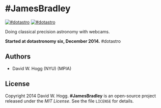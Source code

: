 # #JamesBradley

[![#dotastro](http://img.shields.io/badge/license-MIT-blue.svg?style=flat)](https://github.com/dfm/JamesBradley/blob/master/LICENSE)
[![#dotastro](http://img.shields.io/badge/Built%20at-%23dotastro-green.svg?style=flat)](http://dotastronomy.com/six)

Doing classical precision astronomy with webcams.

**Started at dotastronomy six, December 2014.** #dotastro

## Authors

- David W. Hogg (NYU) (MPIA)

## License

Copyright 2014 David W. Hogg.
**#JamesBradley** is an open-source project released under the *MIT License*.
See the file `LICENSE` for details.
